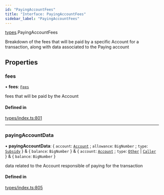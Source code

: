 ```yaml
---
id: "PayingAccountFees"
title: "Interface: PayingAccountFees"
sidebar_label: "PayingAccountFees"
---
```


[types](../../../modules/Types/Types.md).PayingAccountFees

Breakdown of the fees that will be paid by a specific Account for a transaction, along
  with data associated to the Paying account

## Properties

### fees

• **fees**: [`Fees`](../Fees/Fees.md)

fees that will be paid by the Account

#### Defined in

[types/index.ts:801](https://github.com/F-OBrien/polymesh-sdk/blob/012f1745/src/types/index.ts#L801)

___

### payingAccountData

• **payingAccountData**: { `account`: [`Account`](../../../classes/API/Entities/Account/Account.md) ; `allowance`: `BigNumber` ; `type`: [`Subsidy`](../../../enums/Types/PayingAccountType/PayingAccountType.md#subsidy)  } & { `balance`: `BigNumber`  } & { `account`: [`Account`](../../../classes/API/Entities/Account/Account.md) ; `type`: [`Other`](../../../enums/Types/PayingAccountType/PayingAccountType.md#other) \| [`Caller`](../../../enums/Types/PayingAccountType/PayingAccountType.md#caller)  } & { `balance`: `BigNumber`  }

data related to the Account responsible of paying for the transaction

#### Defined in

[types/index.ts:805](https://github.com/F-OBrien/polymesh-sdk/blob/012f1745/src/types/index.ts#L805)
